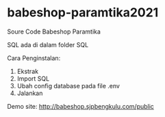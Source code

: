 # babeshop-paramtika2021
Soure Code Babeshop Paramtika

SQL ada di dalam folder SQL

Cara Penginstalan:
1. Ekstrak
2. Import SQL
3. Ubah config database pada file .env
4. Jalankan

Demo site: http://babeshop.sjpbengkulu.com/public
